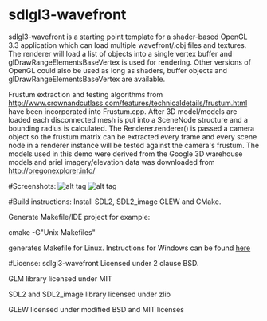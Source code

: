 # sdlgl3-wavefront

sdlgl3-wavefront is a starting point template for a shader-based OpenGL 3.3 application which can load multiple wavefront/.obj files and textures. The renderer will load a list of objects into a single vertex buffer and glDrawRangeElementsBaseVertex is used for rendering. Other versions of OpenGL could also be used as long as shaders, buffer objects and glDrawRangeElementsBaseVertex are available.

Frustum extraction and testing algorithms from http://www.crownandcutlass.com/features/technicaldetails/frustum.html have been incorporated into Frustum.cpp. After 3D model/models are loaded each disconnected mesh is put into a SceneNode structure and a bounding radius is calculated. The Renderer.renderer() is passed a camera object so the frustum matrix can be extracted every frame and every scene node in a renderer instance will be tested against the camera's frustum. The models used in this demo were derived from the Google 3D warehouse models and ariel imagery/elevation data was downloaded from http://oregonexplorer.info/

#Screenshots:
![alt tag](https://raw.githubusercontent.com/chrisliebert/sdlgl3-wavefront/master/sdlgl3-wavefront_screenshot.png)
![alt tag](https://raw.githubusercontent.com/chrisliebert/sdlgl3-wavefront/master/sdlgl3-wavefront_screenshot2.png)

#Build instructions:
Install SDL2, SDL2_image GLEW and CMake.

Generate Makefile/IDE project for example:

cmake -G"Unix Makefiles"

generates Makefile for Linux.
Instructions for Windows can be found [here](doc/Windows_Dev_Setup.html)

#License:
sdlgl3-wavefront Licensed under 2 clause BSD.

GLM library licensed under MIT

SDL2 and SDL2_image library licensed under zlib

GLEW licensed under modified BSD and MIT licenses
